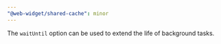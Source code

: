 ```yaml
---
"@web-widget/shared-cache": minor
---
```


The `waitUntil` option can be used to extend the life of background tasks.
